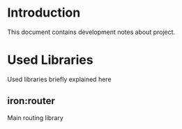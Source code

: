 # Introduction
This document contains development notes about project.

# Used Libraries
Used libraries briefly explained here

## iron:router
Main routing library
